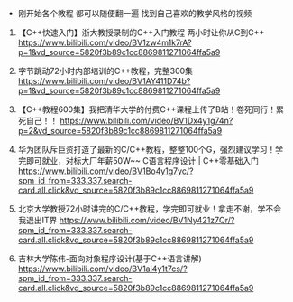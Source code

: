
- 刚开始各个教程 都可以随便翻一遍 找到自己喜欢的教学风格的视频

1. 【C++快速入门】浙大教授录制的C++入门教程 两小时让你从C到C++
https://www.bilibili.com/video/BV1zw4m1k7rA?p=1&vd_source=5820f3b89c1cc8869811271064ffa5a9

2. 字节跳动72小时内部培训的C++教程，完整300集
https://www.bilibili.com/video/BV1AY411D74b?p=1&vd_source=5820f3b89c1cc8869811271064ffa5a9

3. 【C++教程600集】我把清华大学的付费C++课程上传了B站！卷死同行！累死自己！！
https://www.bilibili.com/video/BV1Dx4y1g74n?p=2&vd_source=5820f3b89c1cc8869811271064ffa5a9

4. 华为团队斥巨资打造了最新的C/C++教程，整整100个G，强烈建议学习！学完即可就业，对标大厂年薪50W~~ C语言程序设计 | C++零基础入门
https://www.bilibili.com/video/BV1Bo4y1g7yc/?spm_id_from=333.337.search-card.all.click&vd_source=5820f3b89c1cc8869811271064ffa5a9

5. 北京大学教授72小时讲完的C/C++教程，学完即可就业！拿走不谢，学不会我退出IT界
https://www.bilibili.com/video/BV1Ny421z7Qr/?spm_id_from=333.337.search-card.all.click&vd_source=5820f3b89c1cc8869811271064ffa5a9

6. 吉林大学陈伟-面向对象程序设计(基于C++语言讲解)
https://www.bilibili.com/video/BV1ai4y1t7cs/?spm_id_from=333.337.search-card.all.click&vd_source=5820f3b89c1cc8869811271064ffa5a9